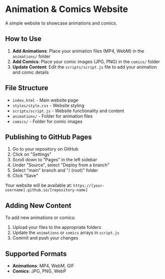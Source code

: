 # Animation & Comics Website

A simple website to showcase animations and comics.

## How to Use

1. **Add Animations**: Place your animation files (MP4, WebM) in the `animations/` folder
2. **Add Comics**: Place your comic images (JPG, PNG) in the `comics/` folder
3. **Update Content**: Edit the `scripts/script.js` file to add your animation and comic details

## File Structure

- `index.html` - Main website page
- `styles/style.css` - Website styling
- `scripts/script.js` - Website functionality and content
- `animations/` - Folder for animation files
- `comics/` - Folder for comic images

## Publishing to GitHub Pages

1. Go to your repository on GitHub
2. Click on "Settings"
3. Scroll down to "Pages" in the left sidebar
4. Under "Source", select "Deploy from a branch"
5. Select "main" branch and "/ (root)" folder
6. Click "Save"

Your website will be available at: `https://[your-username].github.io/[repository-name]`

## Adding New Content

To add new animations or comics:

1. Upload your files to the appropriate folders
2. Update the `animations` or `comics` arrays in `script.js`
3. Commit and push your changes

## Supported Formats

- **Animations**: MP4, WebM, GIF
- **Comics**: JPG, PNG, WebP
